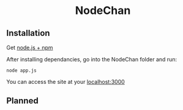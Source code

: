 <h1 align="center">NodeChan</h1>

Installation
------------
Get [node.js + npm](https://wsvincent.com/install-node-js-npm-windows/)

After installing dependancies, go into the NodeChan folder and run:

	node app.js
	
You can access the site at your [localhost:3000](http://localhost:3000/)

Planned
------------
